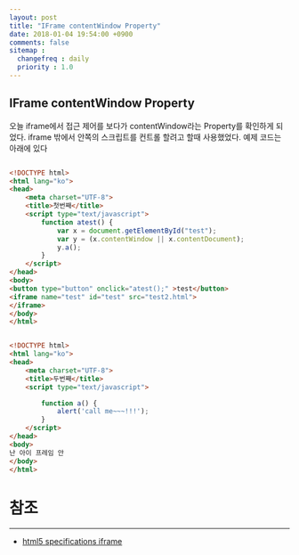 ```yaml
---
layout: post
title: "IFrame contentWindow Property"
date: 2018-01-04 19:54:00 +0900
comments: false
sitemap :
  changefreq : daily
  priority : 1.0
---
```


## IFrame contentWindow Property

오늘 iframe에서 접근 제어를 보다가 contentWindow라는 Property를 확인하게 되었다.
iframe 밖에서 안쪽의 스크립트를 컨트롤 할려고 할때 사용했었다.
예제 코드는 아래에 있다


```html

<!DOCTYPE html>
<html lang="ko">
<head>
    <meta charset="UTF-8">
    <title>첫번째</title>
    <script type="text/javascript">
        function atest() {
            var x = document.getElementById("test");
            var y = (x.contentWindow || x.contentDocument);
            y.a();
        }
    </script>
</head>
<body>
<button type="button" onclick="atest();" >test</button>
<iframe name="test" id="test" src="test2.html">
</iframe>
</body>
</html>

```
```html

<!DOCTYPE html>
<html lang="ko">
<head>
    <meta charset="UTF-8">
    <title>두번째</title>
    <script type="text/javascript">

        function a() {
            alert('call me~~~!!!');
        }
    </script>
</head>
<body>
난 아이 프레임 안
</body>
</html>

```

# 참조 
-----
* [html5 specifications iframe](https://www.w3.org/TR/2011/WD-html5-20110113/the-iframe-element.html#the-iframe-element)
